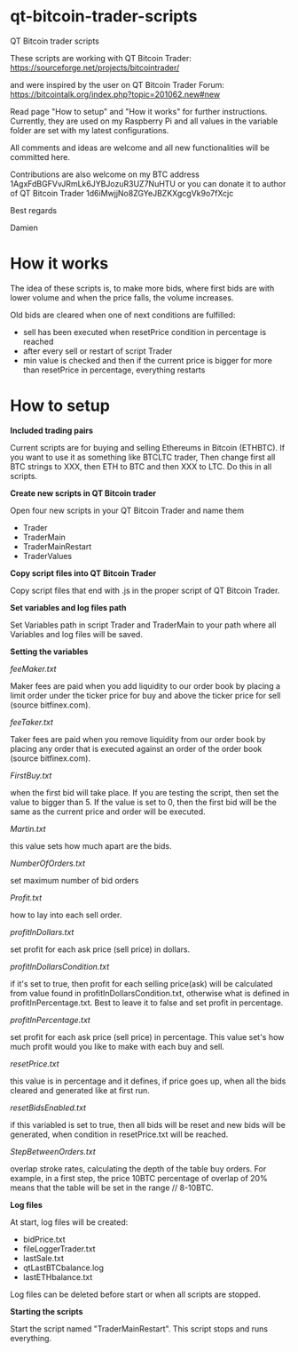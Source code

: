 # qt-bitcoin-trader-scripts



QT Bitcoin trader scripts

These scripts are working with QT Bitcoin Trader: https://sourceforge.net/projects/bitcointrader/

and were inspired by the user on QT Bitcoin Trader Forum: https://bitcointalk.org/index.php?topic=201062.new#new

Read page "How to setup" and "How it works" for further instructions. Currently, they are used on my Raspberry Pi and all values in the variable folder are set with my latest configurations.

All comments and ideas are welcome and all new functionalities will be committed here.

Contributions are also welcome on my BTC address 1AgxFdBGFVvJRmLk6JYBJozuR3UZ7NuHTU or you can donate it to author of QT Bitcoin Trader 1d6iMwjjNo8ZGYeJBZKXgcgVk9o7fXcjc

Best regards

Damien


# How it works


The idea of these scripts is, to make more bids, where first bids are with lower volume and when the price falls, the volume increases.

Old bids are cleared when one of next conditions are fulfilled:

- sell has been executed when resetPrice condition in percentage is reached
- after every sell or restart of script Trader
- min value is checked and then if the current price is bigger for more than resetPrice in percentage, everything restarts

# How to setup

**Included trading pairs**

Current scripts are for buying and selling Ethereums in Bitcoin (ETHBTC). If you want to use it as something like BTCLTC trader, Then change first all BTC strings to XXX, then ETH to BTC and then XXX to LTC. Do this in all scripts.

**Create new scripts in QT Bitcoin trader**

Open four new scripts in your QT Bitcoin Trader and name them


- Trader
- TraderMain
- TraderMainRestart
- TraderValues


**Copy script files into QT Bitcoin Trader**

Copy script files that end with .js in the proper script of QT Bitcoin Trader.

**Set variables and log files path**

Set Variables path in script Trader and TraderMain to your path where all Variables and log files will be saved.

**Setting the variables**

_feeMaker.txt_


Maker fees are paid when you add liquidity to our order book by placing a limit order under the ticker price for buy and above the ticker price for sell (source bitfinex.com).


_feeTaker.txt_


Taker fees are paid when you remove liquidity from our order book by placing any order that is executed against an order of the order book (source bitfinex.com).


_FirstBuy.txt_


when the first bid will take place. If you are testing the script, then set the value to bigger than 5. If the value is set to 0, then the first bid will be the same as the current price and order will be executed.


_Martin.txt_


this value sets how much apart are the bids.


_NumberOfOrders.txt_


set maximum number of bid orders


_Profit.txt_


how to lay into each sell order.


_profitInDollars.txt_


set profit for each ask price (sell price) in dollars.


_profitInDollarsCondition.txt_


if it's set to true, then profit for each selling price(ask) will be calculated from value found in profitInDollarsCondition.txt, otherwise what is defined in profitInPercentage.txt. Best to leave it to false and set profit in percentage.


_profitInPercentage.txt_


set profit for each ask price (sell price) in percentage. This value set's how much profit would you like to make with each buy and sell.


_resetPrice.txt_


this value is in percentage and it defines, if price goes up, when all the bids cleared and generated like at first run.

_resetBidsEnabled.txt_

if this variabled is set to true, then all bids will be reset and new bids will be generated, when condition in resetPrice.txt will be reached.


_StepBetweenOrders.txt_


overlap stroke rates, calculating the depth of the table buy orders.  For example, in a first step, the price 10BTC percentage of overlap of 20% means that the table will be set in the range // 8-10BTC.


**Log files**

At start, log files will be created:


* bidPrice.txt
* fileLoggerTrader.txt
* lastSale.txt
* qtLastBTCbalance.log
* lastETHbalance.txt


Log files can be deleted before start or when all scripts are stopped.

**Starting the scripts**

Start the script named "TraderMainRestart". This script stops and runs everything.
